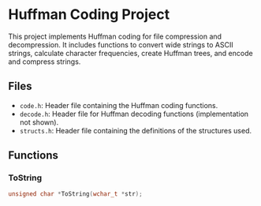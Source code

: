 # Huffman Coding Project

This project implements Huffman coding for file compression and decompression. It includes functions to convert wide strings to ASCII strings, calculate character frequencies, create Huffman trees, and encode and compress strings.

## Files

- `code.h`: Header file containing the Huffman coding functions.
- `decode.h`: Header file for Huffman decoding functions (implementation not shown).
- `structs.h`: Header file containing the definitions of the structures used.

## Functions

### ToString
```c
unsigned char *ToString(wchar_t *str);
